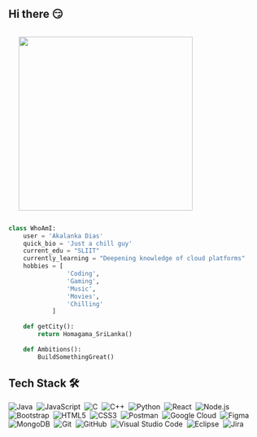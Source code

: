 ## Hi there 😏
 
<!--Just a Chill Guy Gif -->
<div style="display: flex; align-items: center;">

  <img  align="right"  src="https://i.giphy.com/media/v1.Y2lkPTc5MGI3NjExYWxtM3F6MTJvMWo4Ym8yMXJqMHo2Z2k0c2oxaXp1YWMzdDZ4N2l3bSZlcD12MV9pbnRlcm5hbF9naWZfYnlfaWQmY3Q9Zw/qJzZ4APiDZQuJDY7vh/giphy.gif" 
        width="342" 
        height="342" 
        style="margin-left: 20px;" 
        frameBorder="0" 
        class="giphy-embed" 
        allowFullScreen>
  </img>


</div> 

```python
class WhoAmI:
    user = 'Akalanka Dias'
    quick_bio = 'Just a chill guy'
    current_edu = "SLIIT"
    currently_learning = "Deepening knowledge of cloud platforms"
    hobbies = [
                'Coding',
                'Gaming',
                'Music',
                'Movies',
                'Chilling'
            ]
    
    def getCity():
        return Homagama_SriLanka()
    
    def Ambitions():
        BuildSomethingGreat()
 ```


## Tech Stack 🛠

![Java](https://img.shields.io/badge/java-%23ED8B00.svg?style=for-the-badge&logo=java&logoColor=white)&nbsp;
![JavaScript](https://img.shields.io/badge/javascript-%23323330.svg?style=for-the-badge&logo=javascript&logoColor=%23F7DF1E)&nbsp;
![C](https://img.shields.io/badge/c-%2300599C.svg?style=for-the-badge&logo=c&logoColor=white)&nbsp;
![C++](https://img.shields.io/badge/c++-%2300599C.svg?style=for-the-badge&logo=c%2B%2B&logoColor=white)&nbsp;
![Python](https://img.shields.io/badge/python-3670A0?style=for-the-badge&logo=python&logoColor=ffdd54)&nbsp;
![React](https://img.shields.io/badge/-React-05122A?style=flat&logo=react)&nbsp;
![Node.js](https://img.shields.io/badge/-Node.js-05122A?style=flat&logo=node.js)&nbsp;
![Bootstrap](https://img.shields.io/badge/bootstrap-%23563D7C.svg?style=for-the-badge&logo=bootstrap&logoColor=white)&nbsp;
![HTML5](https://img.shields.io/badge/-html5-23E34F26.svg?style=flat&logo=html5)&nbsp;
![CSS3](https://img.shields.io/badge/css3-%231572B6.svg?style=for-the-badge&logo=css3&logoColor=white)&nbsp;
![Postman](https://img.shields.io/badge/Postman-FF6C37?style=for-the-badge&logo=postman&logoColor=white)&nbsp;
![Google Cloud](https://img.shields.io/badge/GoogleCloud-%234285F4.svg?style=for-the-badge&logo=google-cloud&logoColor=white)&nbsp;
![Figma](https://img.shields.io/badge/figma-%23F24E1E.svg?style=for-the-badge&logo=figma&logoColor=white)&nbsp;
![MongoDB](https://img.shields.io/badge/MongoDB-%234ea94b.svg?style=for-the-badge&logo=mongodb&logoColor=white)&nbsp;
![Git](https://img.shields.io/badge/git-%23F05033.svg?style=for-the-badge&logo=git&logoColor=white)&nbsp;
![GitHub](https://img.shields.io/badge/github-%23121011.svg?style=for-the-badge&logo=github&logoColor=white)&nbsp;
![Visual Studio Code](https://img.shields.io/badge/Visual%20Studio%20Code-0078d7.svg?style=for-the-badge&logo=visual-studio-code&logoColor=white)&nbsp;
![Eclipse](https://img.shields.io/badge/Eclipse-FE7A16.svg?style=for-the-badge&logo=Eclipse&logoColor=white)&nbsp;
![Jira](https://img.shields.io/badge/jira-%230A0FFF.svg?style=for-the-badge&logo=jira&logoColor=white)&nbsp;
